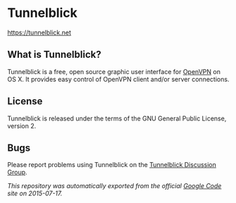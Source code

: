 Tunnelblick
===========

https://tunnelblick.net

What is Tunnelblick?
----------------

Tunnelblick is a free, open source graphic user interface for [OpenVPN](https://openvpn.net/index.php/open-source.html) on OS X. It provides easy control of OpenVPN client and/or server connections.

License
-------

Tunnelblick is released under the terms of the GNU General Public License, version 2.

Bugs
----

Please report problems using Tunnelblick on the [Tunnelblick Discussion Group](https://groups.google.com/forum/#!forum/tunnelblick-discuss).

*This repository was automatically exported from the official [Google Code](https://code.google.com/p/tunnelblick) site on 2015-07-17.*
